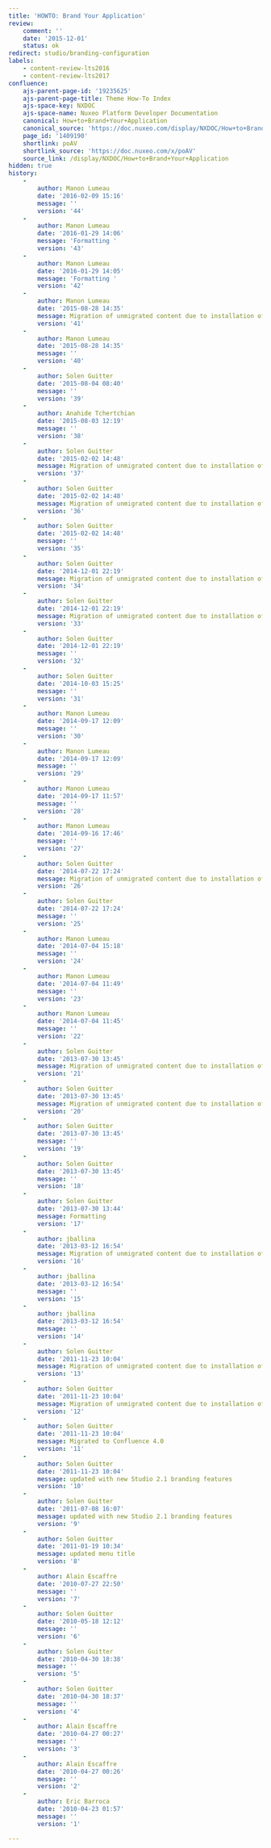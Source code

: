 ```yaml
---
title: 'HOWTO: Brand Your Application'
review:
    comment: ''
    date: '2015-12-01'
    status: ok
redirect: studio/branding-configuration
labels:
    - content-review-lts2016
    - content-review-lts2017
confluence:
    ajs-parent-page-id: '19235625'
    ajs-parent-page-title: Theme How-To Index
    ajs-space-key: NXDOC
    ajs-space-name: Nuxeo Platform Developer Documentation
    canonical: How+to+Brand+Your+Application
    canonical_source: 'https://doc.nuxeo.com/display/NXDOC/How+to+Brand+Your+Application'
    page_id: '1409190'
    shortlink: poAV
    shortlink_source: 'https://doc.nuxeo.com/x/poAV'
    source_link: /display/NXDOC/How+to+Brand+Your+Application
hidden: true
history:
    -
        author: Manon Lumeau
        date: '2016-02-09 15:16'
        message: ''
        version: '44'
    -
        author: Manon Lumeau
        date: '2016-01-29 14:06'
        message: 'Formatting '
        version: '43'
    -
        author: Manon Lumeau
        date: '2016-01-29 14:05'
        message: 'Formatting '
        version: '42'
    -
        author: Manon Lumeau
        date: '2015-08-28 14:35'
        message: Migration of unmigrated content due to installation of a new plugin
        version: '41'
    -
        author: Manon Lumeau
        date: '2015-08-28 14:35'
        message: ''
        version: '40'
    -
        author: Solen Guitter
        date: '2015-08-04 08:40'
        message: ''
        version: '39'
    -
        author: Anahide Tchertchian
        date: '2015-08-03 12:19'
        message: ''
        version: '38'
    -
        author: Solen Guitter
        date: '2015-02-02 14:48'
        message: Migration of unmigrated content due to installation of a new plugin
        version: '37'
    -
        author: Solen Guitter
        date: '2015-02-02 14:48'
        message: Migration of unmigrated content due to installation of a new plugin
        version: '36'
    -
        author: Solen Guitter
        date: '2015-02-02 14:48'
        message: ''
        version: '35'
    -
        author: Solen Guitter
        date: '2014-12-01 22:19'
        message: Migration of unmigrated content due to installation of a new plugin
        version: '34'
    -
        author: Solen Guitter
        date: '2014-12-01 22:19'
        message: Migration of unmigrated content due to installation of a new plugin
        version: '33'
    -
        author: Solen Guitter
        date: '2014-12-01 22:19'
        message: ''
        version: '32'
    -
        author: Solen Guitter
        date: '2014-10-03 15:25'
        message: ''
        version: '31'
    -
        author: Manon Lumeau
        date: '2014-09-17 12:09'
        message: ''
        version: '30'
    -
        author: Manon Lumeau
        date: '2014-09-17 12:09'
        message: ''
        version: '29'
    -
        author: Manon Lumeau
        date: '2014-09-17 11:57'
        message: ''
        version: '28'
    -
        author: Manon Lumeau
        date: '2014-09-16 17:46'
        message: ''
        version: '27'
    -
        author: Solen Guitter
        date: '2014-07-22 17:24'
        message: Migration of unmigrated content due to installation of a new plugin
        version: '26'
    -
        author: Solen Guitter
        date: '2014-07-22 17:24'
        message: ''
        version: '25'
    -
        author: Manon Lumeau
        date: '2014-07-04 15:18'
        message: ''
        version: '24'
    -
        author: Manon Lumeau
        date: '2014-07-04 11:49'
        message: ''
        version: '23'
    -
        author: Manon Lumeau
        date: '2014-07-04 11:45'
        message: ''
        version: '22'
    -
        author: Solen Guitter
        date: '2013-07-30 13:45'
        message: Migration of unmigrated content due to installation of a new plugin
        version: '21'
    -
        author: Solen Guitter
        date: '2013-07-30 13:45'
        message: Migration of unmigrated content due to installation of a new plugin
        version: '20'
    -
        author: Solen Guitter
        date: '2013-07-30 13:45'
        message: ''
        version: '19'
    -
        author: Solen Guitter
        date: '2013-07-30 13:45'
        message: ''
        version: '18'
    -
        author: Solen Guitter
        date: '2013-07-30 13:44'
        message: Formatting
        version: '17'
    -
        author: jballina
        date: '2013-03-12 16:54'
        message: Migration of unmigrated content due to installation of a new plugin
        version: '16'
    -
        author: jballina
        date: '2013-03-12 16:54'
        message: ''
        version: '15'
    -
        author: jballina
        date: '2013-03-12 16:54'
        message: ''
        version: '14'
    -
        author: Solen Guitter
        date: '2011-11-23 10:04'
        message: Migration of unmigrated content due to installation of a new plugin
        version: '13'
    -
        author: Solen Guitter
        date: '2011-11-23 10:04'
        message: Migration of unmigrated content due to installation of a new plugin
        version: '12'
    -
        author: Solen Guitter
        date: '2011-11-23 10:04'
        message: Migrated to Confluence 4.0
        version: '11'
    -
        author: Solen Guitter
        date: '2011-11-23 10:04'
        message: updated with new Studio 2.1 branding features
        version: '10'
    -
        author: Solen Guitter
        date: '2011-07-08 16:07'
        message: updated with new Studio 2.1 branding features
        version: '9'
    -
        author: Solen Guitter
        date: '2011-01-19 10:34'
        message: updated menu title
        version: '8'
    -
        author: Alain Escaffre
        date: '2010-07-27 22:50'
        message: ''
        version: '7'
    -
        author: Solen Guitter
        date: '2010-05-18 12:12'
        message: ''
        version: '6'
    -
        author: Solen Guitter
        date: '2010-04-30 18:38'
        message: ''
        version: '5'
    -
        author: Solen Guitter
        date: '2010-04-30 18:37'
        message: ''
        version: '4'
    -
        author: Alain Escaffre
        date: '2010-04-27 00:27'
        message: ''
        version: '3'
    -
        author: Alain Escaffre
        date: '2010-04-27 00:26'
        message: ''
        version: '2'
    -
        author: Eric Barroca
        date: '2010-04-23 01:57'
        message: ''
        version: '1'

---
```

